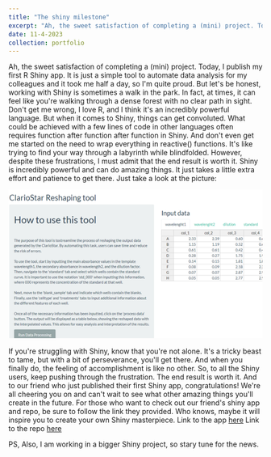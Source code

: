 ```yaml
---
title: "The shiny milestone"
excerpt: "Ah, the sweet satisfaction of completing a (mini) project. Today, I publish"
date: 11-4-2023
collection: portfolio
---
```


Ah, the sweet satisfaction of completing a (mini) project. Today, I publish my first R Shiny app. It is just a simple tool to automate data analysis for my colleagues and it took me  half a day, so I'm quite proud. But let's be honest, working with Shiny is sometimes a walk in the park. In fact, at times, it can feel like you're walking through a dense forest with no clear path in sight.
Don't get me wrong, I love R, and I think it's an incredibly powerful language. But when it comes to Shiny, things can get convoluted. What could be achieved with a few lines of code in other languages often requires function after function after function in Shiny. And don't even get me started on the need to wrap everything in reactive() functions. It's like trying to find your way through a labyrinth while blindfolded.
However, despite these frustrations, I must admit that the end result is worth it. Shiny is incredibly powerful and can do amazing things. It just takes a little extra effort and patience to get there. Just take a look at the picture:

![projec_image](/images/clariostar_tool.png)

If you're struggling with Shiny, know that you're not alone. It's a tricky beast to tame, but with a bit of perseverance, you'll get there. And when you finally do, the feeling of accomplishment is like no other.
So, to all the Shiny users, keep pushing through the frustration. The end result is worth it. And to our friend who just published their first Shiny app, congratulations! We're all cheering you on and can't wait to see what other amazing things you'll create in the future.
For those who want to check out our friend's shiny app and repo, be sure to follow the link they provided. Who knows, maybe it will inspire you to create your own Shiny masterpiece.
Link to the app [here](https://phisanti.shinyapps.io/elisa_analiser/)
Link to the repo [here](https://github.com/phisanti/elisa_analiser)

PS, Also, I am working in a bigger Shiny project, so stary tune for the news.
